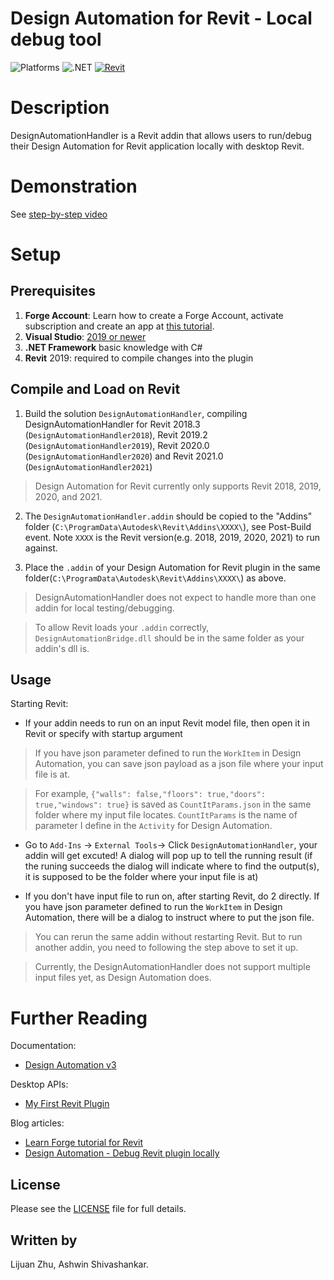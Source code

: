 # Design Automation for Revit - Local debug tool 

![Platforms](https://img.shields.io/badge/Plugins-Windows-lightgray.svg)
![.NET](https://img.shields.io/badge/.NET%20Framework-4.8-blue.svg)
[![Revit](https://img.shields.io/badge/Revit-2018|2019|2020|2021-lightblue.svg)](http://developer.autodesk.com/)

# Description

DesignAutomationHandler is a Revit addin that allows users to run/debug their Design Automation for Revit application locally with desktop Revit. 

# Demonstration

See [step-by-step video](https://www.youtube.com/watch?v=i0LJ9JOpKMQ)

# Setup

## Prerequisites

1. **Forge Account**: Learn how to create a Forge Account, activate subscription and create an app at [this tutorial](http://learnforge.autodesk.io/#/account/). 
2. **Visual Studio**: [2019 or newer](https://visualstudio.microsoft.com/)
3. **.NET Framework** basic knowledge with C#
4. **Revit** 2019: required to compile changes into the plugin

## Compile and Load on Revit

1. Build the solution `DesignAutomationHandler`, compiling DesignAutomationHandler for Revit 2018.3 (`DesignAutomationHandler2018`), Revit 2019.2 (`DesignAutomationHandler2019`), Revit 2020.0 (`DesignAutomationHandler2020`) and Revit 2021.0 (`DesignAutomationHandler2021`)
> Design Automation for Revit currently only supports Revit 2018, 2019, 2020, and 2021.

2. The `DesignAutomationHandler.addin` should be copied to the "Addins" folder (`C:\ProgramData\Autodesk\Revit\Addins\XXXX\`), see Post-Build event. Note `XXXX` is the Revit version(e.g. 2018, 2019, 2020, 2021) to run against.

3. Place the `.addin` of your Design Automation for Revit plugin in the same folder(`C:\ProgramData\Autodesk\Revit\Addins\XXXX\`) as above. 

> DesignAutomationHandler does not expect to handle more than one addin for local testing/debugging.

> To allow Revit loads your `.addin` correctly, `DesignAutomationBridge.dll` should be in the same folder as your addin's dll is.

## Usage

Starting Revit:

- If your addin needs to run on an input Revit model file, then open it in Revit or specify with startup argument

> If you have json parameter defined to run the `WorkItem` in Design Automation, you can save json payload as a json file where your input file is at.

> For example, `{"walls": false,"floors": true,"doors": true,"windows": true}` is saved as `CountItParams.json` in the same folder where my input file locates. `CountItParams` is the name of parameter I define in the `Activity` for Design Automation. 

- Go to `Add-Ins` -> `External Tools`-> Click `DesignAutomationHandler`, your addin will get excuted! A dialog will pop up to tell the running result (if the runing succeeds the dialog will indicate where to find the output(s), it is supposed to be the folder where your input file is at) 

- If you don't have input file to run on, after starting Revit, do 2 directly. If you have json parameter defined to run the `WorkItem` in Design Automation, there will be a dialog to instruct where to put the json file.  

> You can rerun the same addin without restarting Revit. But to run another addin, you need to following the step above to set it up.  

> Currently, the DesignAutomationHandler does not support multiple input files yet, as Design Automation does.

# Further Reading

Documentation:

- [Design Automation v3](https://forge.autodesk.com/en/docs/design-automation/v3/developers_guide/overview/)

Desktop APIs:

- [My First Revit Plugin](https://knowledge.autodesk.com/support/revit-products/learn-explore/caas/simplecontent/content/my-first-revit-plug-overview.html)

Blog articles:

- [Learn Forge tutorial for Revit](https://forge.autodesk.com/blog/introducing-design-automation-tutorial-autocad-inventor-revit-engines)
- [Design Automation - Debug Revit plugin locally](https://forge.autodesk.com/blog/design-automation-debug-revit-plugin-locally)

## License

Please see the [LICENSE](LICENSE) file for full details.

## Written by

Lijuan Zhu, Ashwin Shivashankar.
